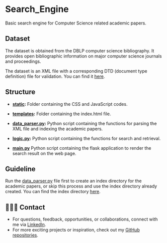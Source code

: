 # Search_Engine
Basic search engine for Computer Science related academic papers.

## Dataset
The dataset is obtained from the DBLP computer science bibliography. It provides open bibliographic information on 
major computer science journals and proceedings.

The dataset is an XML file with a corresponding DTD (document type definition) file for validation. You can find 
it [here](https://dblp.uni-trier.de/xml/).

## Structure
* **[static](https://github.com/gloryodeyemi/Search_Engine/tree/main/static):** Folder containing the CSS and JavaScript
codes.

* **[templates](https://github.com/gloryodeyemi/Search_Engine/tree/main/templates):** Folder containing the index.html 
file.

* **[data_parser.py](https://github.com/gloryodeyemi/Search_Engine/blob/main/data_parser.py):** Python script containing
the functions for parsing the XML file and indexing the academic papers.

* **[logic.py](https://github.com/gloryodeyemi/Search_Engine/blob/main/logic.py):** Python script containing the 
functions for search and retrieval.

* **[main.py](https://github.com/gloryodeyemi/Search_Engine/blob/main/main.py)** Python script containing the flask
application to render the search result on the web page.

## Guideline
Run the [data_parser.py](https://github.com/gloryodeyemi/Search_Engine/blob/main/data_parser.py) file first to create an 
index directory for the academic papers, or skip this process and use the index directory already created. You can find
the index directory [here](https://drive.google.com/file/d/1hos03WxYXfzqRpQL9_ceP8_ioeScxGfr/view?usp=sharing).

## 👩🏽‍💻 Contact
- For questions, feedback, opportunities, or collaborations, connect with me via [LinkedIn](https://www.linkedin.com/in/glory-odeyemi/).
- For more exciting projects or inspiration, check out my [GitHub repositories](https://github.com/gloryodeyemi).